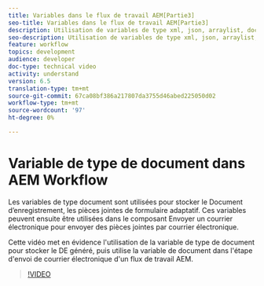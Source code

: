 ```yaml
---
title: Variables dans le flux de travail AEM[Partie3]
seo-title: Variables dans le flux de travail AEM[Partie3]
description: Utilisation de variables de type xml, json, arraylist, document dans le processus aem
seo-description: Utilisation de variables de type xml, json, arraylist, document dans le processus aem
feature: workflow
topics: development
audience: developer
doc-type: technical video
activity: understand
version: 6.5
translation-type: tm+mt
source-git-commit: 67ca08bf386a217807da3755d46abed225050d02
workflow-type: tm+mt
source-wordcount: '97'
ht-degree: 0%

---
```


# Variable de type de document dans AEM Workflow


Les variables de type document sont utilisées pour stocker le Document d’enregistrement, les pièces jointes de formulaire adaptatif. Ces variables peuvent ensuite être utilisées dans le composant Envoyer un courrier électronique pour envoyer des pièces jointes par courrier électronique.

Cette vidéo met en évidence l&#39;utilisation de la variable de type de document pour stocker le DE généré, puis utilise la variable de document dans l&#39;étape d&#39;envoi de courrier électronique d&#39;un flux de travail AEM.

>[!VIDEO](https://video.tv.adobe.com/v/26452)
